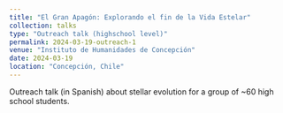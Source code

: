 ```yaml
---
title: "El Gran Apagón: Explorando el fin de la Vida Estelar"
collection: talks
type: "Outreach talk (highschool level)"
permalink: 2024-03-19-outreach-1
venue: "Instituto de Humanidades de Concepción"
date: 2024-03-19
location: "Concepción, Chile"
---
```


Outreach talk (in Spanish) about stellar evolution for a group of ~60 high school students.


